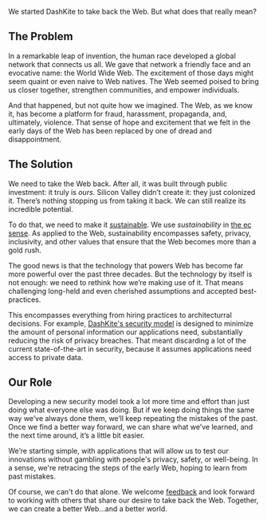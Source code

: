 We started DashKite to take back the Web. But what does that really mean?

## The Problem

In a remarkable leap of invention, the human race developed a global network that connects us all. We gave that network a friendly face and an evocative name: the World Wide Web. The excitement of those days might seem quaint or even naive to Web natives. The Web seemed poised to bring us closer together, strengthen communities, and empower individuals.

And that happened, but not quite how we imagined. The Web, as we know it, has become a platform for fraud, harassment, propaganda, and, ultimately, violence. That sense of hope and excitement that we felt in the early days of the Web has been replaced by one of dread and disappointment.

## The Solution

We need to take the Web back. After all, it was built through public investment: it truly is _ours_. Silicon Valley didn’t create it: they just colonized it. There’s nothing stopping us from taking it back. We can still realize its incredible potential.

To do that, we need to make it [sustainable][1]. We use *sustainability* in [the ec sense][2]. As applied to the Web, sustainability encompasses safety, privacy, inclusivity, and other values that ensure that the Web becomes more than a gold rush.

The good news is that the technology that powers Web has become far more powerful over the past three decades. But the technology by itself is not enough: we need to rethink how we’re making use of it. That means challenging long-held and even cherished assumptions and accepted best-practices.

This encompasses everything from hiring practices to architecturral decisions. For example, [DashKite's security model][3] is designed to minimize the amount of personal information our applications need, substantially reducing the risk of privacy breaches. That meant discarding a lot of the current state-of-the-art in security, because it assumes applications need access to private data.

## Our Role

Developing a new security model took a lot more time and effort than just doing what everyone else was doing. But if we keep doing things the same way we’ve always done them, we’ll keep repeating the mistakes of the past. Once we find a better way forward, we can share what we’ve learned, and the next time around, it’s a little bit easier.

We’re starting simple, with applications that will allow us to test our innovations without gambling with people's privacy, safety, or well-being. In a sense, we're retracing the steps of the early Web, hoping to learn from past mistakes.

Of course, we can't do that alone. We welcome [feedback][4] and look forward to working with others that share our desire to take back the Web. Together, we can create a better Web&hellip;and a better world.

[1]: /mission/sustainability	"A Sustainable Web"

[2]: https://en.wikipedia.org/wiki/Sustainability "Sustainability"

[3]: /innovations/authorization	"Distributed Authorization For The Web"
[4]: /contact	"Contact Us"


